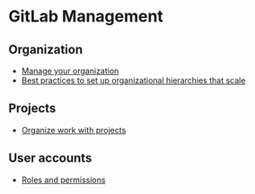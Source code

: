 # GitLab Management

## Organization

* [Manage your organization](https://docs.gitlab.com/ee/topics/set_up_organization.html)
* [Best practices to set up organizational hierarchies that scale](https://about.gitlab.com/blog/2024/07/22/best-practices-to-set-up-organizational-hierarchies-that-scale/)

## Projects

* [Organize work with projects](https://docs.gitlab.com/ee/user/project/organize_work_with_projects.html)

## User accounts

* [Roles and permissions](https://docs.gitlab.com/ee/user/permissions.html)
